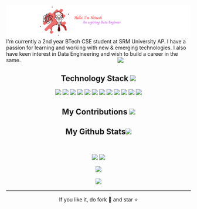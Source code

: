 <img src="https://github.com/NiteeshK21/NiteeshK21/blob/main/Hello,%20I'm%20Niteesh%20(4).png?raw=true">
I'm currently a 2nd year BTech CSE student at SRM University AP. I have a passion for learning and working with new & emerging technologies. I also have keen interest in Data Engineering and wish to build a career in the same.
<img align="right" width="200" src="https://camo.githubusercontent.com/c1dcb74cc1c1835b1d716f5051499a2814c683c806b15f04b0eba492863703e9/68747470733a2f2f63646e2e6472696262626c652e636f6d2f75736572732f3733303730332f73637265656e73686f74732f363538313234332f6176656e746f2e676966">
<h2 align="center">Technology Stack <img src="https://github.com/ritik307/ritik307/blob/main/images/laptop.gif" width="50"></h2>
<p align="center">
<img src="https://img.shields.io/badge/C-00599C?style=flat-square&logo=c&logoColor=white"/>
<img src="https://img.shields.io/badge/-C++-00599C?style=flat-square&logo=c"/>
<img src="https://img.shields.io/badge/-Python HackerRank%204%E2%AD%90-black?style=flat-square&logo=Python"/>
<img src="https://img.shields.io/badge/-MongoDB-black?style=flat-square&logo=mongodb"/>
<img src="https://img.shields.io/badge/-MySQL-black?style=flat-square&logo=mysql"/>
<img src="https://img.shields.io/badge/-HDFS-brightgreen?style=flat-square&logo=Hadoop"/>
<img src="https://img.shields.io/badge/%20Hadoop-YARN-brightgreen?style=flat-square&logo=Yarn"/>
<img src="https://img.shields.io/badge/Apache%20-Hive-brightgreen?style=flat-square&logo=Hive"/>
<img src="https://img.shields.io/badge/%20-Docker-brightgreen?style=flat-square&logo=Docker"/>
<img src="https://img.shields.io/badge/-Trino-black?style=flat-square&logo=Trino"/>
<img src="https://img.shields.io/badge/-Git-black?style=flat-square&logo=git"/>
<img src="https://img.shields.io/badge/-GitHub-black?style=flat-square&logo=github"/></p>
<h2 align="center">
  My Contributions <img src="https://media.giphy.com/media/xUA7aZeLE2e0P7Znz2/giphy.gif" width="50">
</h2>

<h2 align="center">
  My Github Stats<img src="https://media.giphy.com/media/VgCDAzcKvsR6OM0uWg/giphy.gif" width="50">
</h2>
 
<br>

<p align = "center">
  <img  src = "https://github-readme-stats.vercel.app/api?username=NiteeshK21&show_icons=true&theme=radical&line_height=27">
  <img src = "https://github-readme-stats.vercel.app/api/top-langs/?username=NiteeshK21&hide=html,css,java,shaderlab,kotlin,hlsl&theme=radical">
</p>

<p align = "center">
 <img  src="https://github-readme-streak-stats.herokuapp.com/?user=NiteeshK21&show_icons=true&locale=en&layout=compact&theme=radical&line_height=0" />
</p> 

<p align = "center">
 <img src="https://activity-graph.herokuapp.com/graph?username=NiteeshK21&theme=redical">
</p> 
<hr>
<p align="center">If you like it, do fork 🍴 and star ⭐</p>





